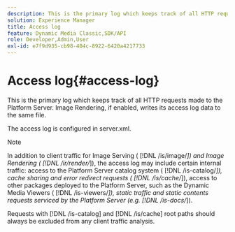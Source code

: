```yaml
---
description: This is the primary log which keeps track of all HTTP requests made to the Platform Server. Image Rendering, if enabled, writes its access log data to the same file.
solution: Experience Manager
title: Access log
feature: Dynamic Media Classic,SDK/API
role: Developer,Admin,User
exl-id: e7f9d935-cb98-404c-8922-6420a4217733
---
```

# Access log{#access-log}

This is the primary log which keeps track of all HTTP requests made to the Platform Server. Image Rendering, if enabled, writes its access log data to the same file.

The access log is configured in server.xml.

>[!NOTE]
>
>In addition to client traffic for Image Serving ( [!DNL /is/image/*]) and Image Rendering ( [!DNL /ir/render/*]), the access log may include certain internal traffic: access to the Platform Server catalog system ( [!DNL /is-catalog/*]), cache sharing and error redirect requests ( [!DNL /is/cache/*]), access to other packages deployed to the Platform Server, such as the Dynamic Media Viewers ( [!DNL /is-viewers/*]), static traffic and static contents requests serviced by the Platform Server (e.g. [!DNL /is-docs/*]).

Requests with [!DNL /is-catalog] and [!DNL /is/cache] root paths should always be excluded from any client traffic analysis.
